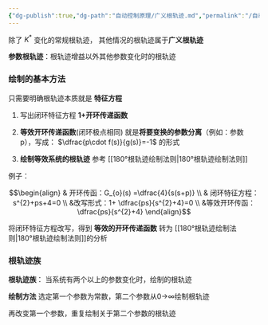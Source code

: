 ```yaml
---
{"dg-publish":true,"dg-path":"自动控制原理/广义根轨迹.md","permalink":"/自动控制原理/广义根轨迹/","dgPassFrontmatter":true,"noteIcon":"","created":"2024-05-21T15:20:28.191+08:00","updated":"2024-09-20T00:34:24.764+08:00"}
---
```


除了 $K^{*}$ 变化的常规根轨迹，
其他情况的根轨迹属于**广义根轨迹**

**参数根轨迹**：根轨迹增益以外其他参数变化时的根轨迹

### 绘制的基本方法
只需要明确根轨迹本质就是 **特征方程**

1. 写出闭环特征方程
	**1+开环传递函数**
	
2. **等效开环传递函数**(闭环极点相同)
	就是**将要变换的参数分离**（例如：参数 p），写成：
	$\dfrac{p\cdot f(s)}{g(s)}=-1$  的形式
	
3. **绘制等效系统的根轨迹**
	参考 [[180°根轨迹绘制法则\|180°根轨迹绘制法则]]


例子：

$$\begin{align}
 & 开环传函：G_{o}(s) =\dfrac{4}{s(s+p)} \\
 & 闭环特征方程：s^{2}+ps+4=0 \\
 &改写形式：1+ \dfrac{ps}{s^{2}+4}=0 \\
 &等效开环传函： \dfrac{ps}{s^{2}+4}
\end{align}$$


将闭环特征方程改写，得到 **等效的开环传递函数**
转为 [[180°根轨迹绘制法则\|180°根轨迹绘制法则]]的分析

### 根轨迹族
**根轨迹族**：
当系统有两个以上的参数变化时，绘制的根轨迹 

**绘制方法**
选定第一个参数为常数，第二个参数从0→∞绘制根轨迹 

再改变第一个参数，重复绘制关于第二个参数的根轨迹


